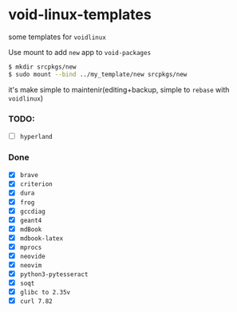 # void-linux-templates
some templates for `voidlinux`

Use mount to add `new` app to `void-packages`
```bash
$ mkdir srcpkgs/new
$ sudo mount --bind ../my_template/new srcpkgs/new
```
it's make simple to maintenir(editing+backup, simple to `rebase` with `voidlinux`)

### TODO:
- [ ] `hyperland`

### Done
- [x] `brave`
- [x] `criterion`
- [x] `dura`
- [x] `frog`
- [x] `gccdiag`
- [x] `geant4`
- [x] `mdBook`
- [x] `mdbook-latex`
- [x] `mprocs`
- [x] `neovide`
- [x] `neovim`
- [x] `python3-pytesseract`
- [x] `soqt`
- [x] `glibc to 2.35v`
- [x] `curl 7.82`
